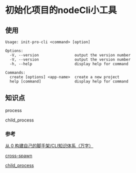 # 初始化项目的nodeCli小工具

## 使用

```shell
Usage: init-pro-cli <command> [option]

Options:
  -V, --version                output the version number
  -V, --version                output the version number
  -h, --help                   display help for command

Commands:
  create [options] <app-name>  create a new project
  help [command]               display help for command
```

## 知识点

process

child_process

### 参考

[从 0 构建自己的脚手架/CLI知识体系（万字）](<https://juejin.cn/post/6966119324478079007>)

[cross-spawn](<https://www.npmjs.com/package/cross-spawn>)

[child_process](https://github1s.com/chyingp/nodejs-learning-guide/blob/master/%E6%A8%A1%E5%9D%97/child_process.md#L386)
